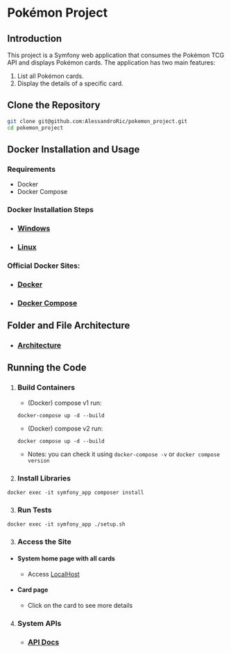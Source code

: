 # Pokémon Project

## Introduction

This project is a Symfony web application that consumes the Pokémon TCG API and displays Pokémon cards. The application has two main features:
1. List all Pokémon cards.
2. Display the details of a specific card.

## Clone the Repository
   ```sh
   git clone git@github.com:AlessandroRic/pokemon_project.git
   cd pokemon_project
   ```

## Docker Installation and Usage

### Requirements

- Docker
- Docker Compose

### Docker Installation Steps

- ### [Windows](/docs/WindowsReadme.md)

- ### [Linux](/docs/LinuxReadme.md)

### **Official Docker Sites:**

- ### [Docker](https://docs.docker.com/engine/install/)
- ### [Docker Compose](https://docs.docker.com/compose/install/)

## Folder and File Architecture
- ### [Architecture](/docs/Architecture.md)

## Running the Code

1. ### Build Containers
    - (Docker) compose v1 run:
    ```
    docker-compose up -d --build
    ```
    - (Docker) compose v2 run:
    ```
    docker compose up -d --build
    ```
    - Notes: you can check it using `docker-compose -v` or `docker compose version`

2. ### Install Libraries
```
docker exec -it symfony_app composer install
```

3. ### Run Tests
```
docker exec -it symfony_app ./setup.sh
```

3. ### Access the Site
- #### System home page with all cards
    - Access [LocalHost](http://localhost:8080/)
- #### Card page
    - Click on the card to see more details

4. ### System APIs
    - ### [API Docs](/docs/ApiDocs.md)